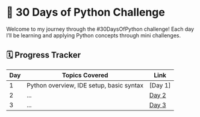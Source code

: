 # 🚀 30 Days of Python Challenge

Welcome to my journey through the #30DaysOfPython challenge! Each day I’ll be learning and applying Python concepts through mini challenges.

## 🗓️ Progress Tracker

| Day | Topics Covered | Link |
|-----|----------------|------|
| 1   | Python overview, IDE setup, basic syntax | [Day 1] |
| 2   | ... | [Day 2](Day02/README.md) |
| 3   | ... | [Day 3](Day03/README.md) |

